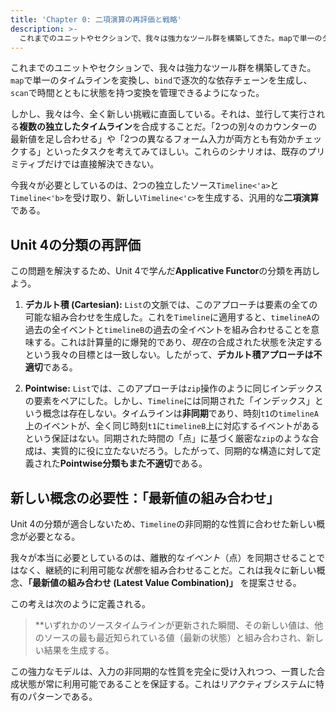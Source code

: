 ```yaml
---
title: 'Chapter 0: 二項演算の再評価と戦略'
description: >-
  これまでのユニットやセクションで、我々は強力なツール群を構築してきた。mapで単一のタイムラインを変換し、bindで逐次的な依存チェーンを生成し、scanで時間とともに状態を持つ変換を管理できるようになった。
---
```

これまでのユニットやセクションで、我々は強力なツール群を構築してきた。`map`で単一のタイムラインを変換し、`bind`で逐次的な依存チェーンを生成し、`scan`で時間とともに状態を持つ変換を管理できるようになった。

しかし、我々は今、全く新しい挑戦に直面している。それは、並行して実行される**複数の独立したタイムライン**を合成することだ。「2つの別々のカウンターの最新値を足し合わせる」や「2つの異なるフォーム入力が両方とも有効かチェックする」といったタスクを考えてみてほしい。これらのシナリオは、既存のプリミティブだけでは直接解決できない。

今我々が必要としているのは、2つの独立したソース`Timeline<'a>`と`Timeline<'b>`を受け取り、新しい`Timeline<'c>`を生成する、汎用的な**二項演算**である。

## Unit 4の分類の再評価

この問題を解決するため、Unit 4で学んだ**Applicative Functor**の分類を再訪しよう。

1.  **デカルト積 (Cartesian):** `List`の文脈では、このアプローチは要素の全ての可能な組み合わせを生成した。これを`Timeline`に適用すると、`timelineA`の過去の全イベントと`timelineB`の過去の全イベントを組み合わせることを意味する。これは計算量的に爆発的であり、*現在*の合成された状態を決定するという我々の目標とは一致しない。したがって、**デカルト積アプローチは不適切**である。

2.  **Pointwise:** `List`では、このアプローチは`zip`操作のように同じインデックスの要素をペアにした。しかし、`Timeline`には同期された「インデックス」という概念は存在しない。タイムラインは**非同期**であり、時刻`t1`の`timelineA`上のイベントが、全く同じ時刻`t1`に`timelineB`上に対応するイベントがあるという保証はない。同期された時間の「点」に基づく厳密な`zip`のような合成は、実質的に役に立たないだろう。したがって、同期的な構造に対して定義された**Pointwise分類もまた不適切**である。

## 新しい概念の必要性：「最新値の組み合わせ」

Unit 4の分類が適合しないため、`Timeline`の非同期的な性質に合わせた新しい概念が必要となる。

我々が本当に必要としているのは、離散的な*イベント*（点）を同期させることではなく、継続的に利用可能な*状態*を組み合わせることだ。これは我々に新しい概念、**「最新値の組み合わせ (Latest Value Combination)」** を提案させる。

この考えは次のように定義される。

> **いずれかのソースタイムラインが更新された瞬間、その新しい値は、他のソースの最も最近知られている値（最新の状態）と組み合わされ、新しい結果を生成する。

この強力なモデルは、入力の非同期的な性質を完全に受け入れつつ、一貫した合成状態が常に利用可能であることを保証する。これはリアクティブシステムに特有のパターンである。
